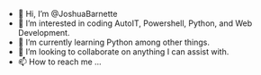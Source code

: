 - 👋 Hi, I’m @JoshuaBarnette
- 👀 I’m interested in coding AutoIT, Powershell, Python, and Web Development.
- 🌱 I’m currently learning Python among other things.
- 💞️ I’m looking to collaborate on anything I can assist with.
- 📫 How to reach me ...

<!---
JoshuaBarnette/JoshuaBarnette is a ✨ special ✨ repository because its `README.md` (this file) appears on your GitHub profile.
You can click the Preview link to take a look at your changes.
--->
